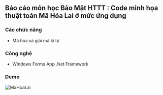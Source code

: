 
## Báo cáo môn học Bảo Mật HTTT : Code minh họa thuật toán Mã Hóa Lai ở mức ứng dụng


### Các chức năng

- Mã hóa và giải mã kí tự 



### Công nghệ

- Windows Forms App .Net Framework




### Demo


![MaHoaLai](https://github.com/user-attachments/assets/f119df27-06f6-4b03-a0fc-c9124a549d47)
